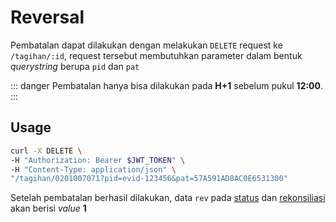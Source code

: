 # Reversal <Badge text="beta" type="warn"/>

Pembatalan dapat dilakukan dengan melakukan `DELETE` request ke `/tagihan/:id`, request tersebut membutuhkan parameter dalam bentuk _querystring_ berupa `pid` dan `pat`

::: danger
Pembatalan hanya bisa dilakukan pada **H+1** sebelum pukul **12:00**.
:::

## Usage

```bash
curl -X DELETE \
-H "Authorization: Bearer $JWT_TOKEN" \
-H "Content-Type: application/json" \
"/tagihan/0201007071?pid=evid-123456&pat=57A591AD8AC0E6531300"
```

Setelah pembatalan berhasil dilakukan, data `rev` pada [status](/guide/status.html) dan [rekonsiliasi](/guide/reconsiliation.html) akan berisi _value_ **1**
